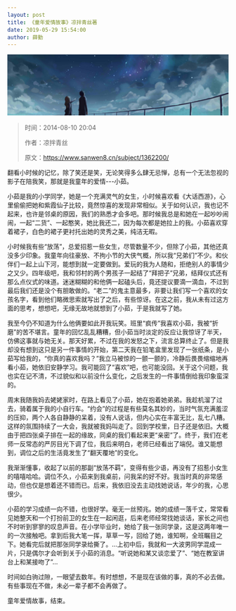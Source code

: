 ```yaml
---
layout: post
title: 《童年爱情故事》凉拌青丝著
date: 2019-05-29 15:54:00
author: 薛勤
---
```

![](./20190529童年爱情故事凉拌青丝著/1136672-20190825234116894-1038627855.png)

> 时间：2014-08-10 20:04
>
> 作者：凉拌青丝
>
> 原文：https://www.sanwen8.cn/subject/1362200/

翻看小时候的记忆，除了笑还是笑，无论笑得多么肆无忌惮，总有一个无法忽视的影子在陪我笑，那就是我童年的爱情---小茹。

小茹是我的小学同学，她是一个充满灵气的女生，小时候喜欢看《大话西游》，心里偷偷把她和紫霞仙子比较，竟然惊喜的发现非常相似。关于如何认识，我也记不起来，也许是邻桌的原因，我们的熟悉才会多吧。那时候我总是和她在一起吵吵闹闹，一起“二货”、一起憨笑，她比我还二，因为每次都是她拉上的我。小茹喜欢穿着裙子，白色的裙子更衬托出她的灵秀之美，纯洁无暇。

小时候我有些“放荡”，总爱招惹一些女生，尽管数量不少，但除了小茹，其他还真没多少印象。我童年向往豪放、不拘小节的大侠气概，所以我“兄弟们”不少。和伙伴们一起上山下河，能想到就一定要做到。爱玩的我为人随和，拒绝别人的事情少之又少。四年级吧，我和邻村的两个男孩子一起结了“拜把子”兄弟，结拜仪式还有那么点仪式的味道。迷迷糊糊的和他俩一起磕头后，竟还提议要滴一滴血，不过到最后我们还是没个有胆敢做的。“老二”的鬼主意最多，非要让我们写一个喜欢的女孩名字，看到他们略微思索就写出了之后，有些惊讶。在这之前，我从未有过这方面的思考，想想吧，无缘无故地就想到了小茹，于是我就写了她。

我至今仍不知道为什么他俩要如此开我玩笑。班里“疯传”我喜欢小茹，我被“折磨”的苦不堪言。童年的回忆乱乱糟糟，但小茹当时淡定的反应让我惊讶了半天，仿佛这事就与她无关。那天好累，不过在我的发怒之下，流言总算终止了。但是我却没有想到这只是另一件事情的开始，第二天我在铅笔盒里发现了一张纸条，是小茹写给我的，“你真的喜欢我吗？”我立马被惊的一颤一颤的，冷静后畏畏缩缩地再看小茹，她依旧安静学习。我可能回了“喜欢”吧，也可能没回。关于这个问题，我也实在记不清，不过貌似和以前没什么变化，之后发生的一件事情倒给我印象蛮深的。

周末我随我妈去姥姥家时，在路上看见了小茹，她在抱着她弟弟。我趁机溜了过去，骑着属于我的小自行车。“约会”的过程是有些莫名其妙的，当时气氛充满羞涩的压抑，两个人各自静静的呆着，没有人说话，但内心实在丰富无比，乱七八糟。这样的氛围持续了一大会，我就被我妈叫走了。回到学校里，日子还是依旧。大概由于把四张桌子排在一起的缘故，同桌的我们看起来更“亲密”了。终于，我们在老师一反常态的严厉目光下调了位，我后来明白，老师已经看出了端倪。谁又能想到，调位之后的生活竟发生了“翻天覆地”的变化。

我渐渐懂事，收起了以前的那副“放荡不羁”，变得有些少语，再没有了招惹小女生的嘻嘻哈哈。调位不久，小茹来到我桌前，问我呆的好不好。我当时真的非常感动，但也仅是想着还不错而已。后来，我依旧没去主动找她说话，年少的我，心思很少。

小茹的学习成绩一向不错，也很好学。毫无一丝预兆。她的成绩一落千丈，常常看见她整天和一个打扮前卫的女生在一起闲逛，后来老师经常找她谈话，家长之间也不时听到寥寥的叹息声音。在小学毕业时，她给了我一张同学录，这是这两年唯一的一次接触吧。拿到后我大笔一挥，草草一写，回给了她，谁知啊，全班瞩目之下。她看完后就把那张同学录给撕了。…上初中后，我就和一大波男同学混成一片，只是偶尔才会听到关于小茹的消息。“听说她和某又谈恋爱了”、“她在教室讲台上和某接吻了”…

时间如白驹过隙，一眼望去数年。有时想想，不是现在该做的事，真的不必去做。有些事现在不做，未必一辈子都不会再做了。

童年爱情故事，结束。

